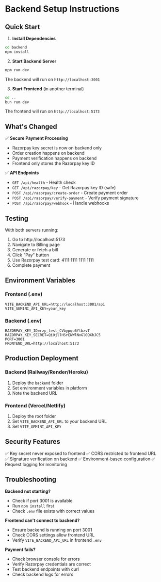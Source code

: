 # Backend Setup Instructions

## Quick Start

1. **Install Dependencies**
```bash
cd backend
npm install
```

2. **Start Backend Server**
```bash
npm run dev
```

The backend will run on `http://localhost:3001`

3. **Start Frontend** (in another terminal)
```bash
cd ..
bun run dev
```

The frontend will run on `http://localhost:5173`

## What's Changed

✅ **Secure Payment Processing**
- Razorpay key secret is now on backend only
- Order creation happens on backend
- Payment verification happens on backend
- Frontend only stores the Razorpay key ID

✅ **API Endpoints**
- `GET /api/health` - Health check
- `GET /api/razorpay/key` - Get Razorpay key ID (safe)
- `POST /api/razorpay/create-order` - Create payment order
- `POST /api/razorpay/verify-payment` - Verify payment signature
- `POST /api/razorpay/webhook` - Handle webhooks

## Testing

With both servers running:
1. Go to http://localhost:5173
2. Navigate to Billing page
3. Generate or fetch a bill
4. Click "Pay" button
5. Use Razorpay test card: 4111 1111 1111 1111
6. Complete payment

## Environment Variables

### Frontend (.env)
```env
VITE_BACKEND_API_URL=http://localhost:3001/api
VITE_GEMINI_API_KEY=your_key
```

### Backend (.env)
```env
RAZORPAY_KEY_ID=rzp_test_CVbypqu6YtbzvT
RAZORPAY_KEY_SECRET=Qi0jllHSrENWlNxGl0QXbJC5
PORT=3001
FRONTEND_URL=http://localhost:5173
```

## Production Deployment

### Backend (Railway/Render/Heroku)
1. Deploy the `backend` folder
2. Set environment variables in platform
3. Note the backend URL

### Frontend (Vercel/Netlify)
1. Deploy the root folder
2. Set `VITE_BACKEND_API_URL` to your backend URL
3. Set `VITE_GEMINI_API_KEY` 

## Security Features

✅ Key secret never exposed to frontend
✅ CORS restricted to frontend URL
✅ Signature verification on backend
✅ Environment-based configuration
✅ Request logging for monitoring

## Troubleshooting

**Backend not starting?**
- Check if port 3001 is available
- Run `npm install` first
- Check `.env` file exists with correct values

**Frontend can't connect to backend?**
- Ensure backend is running on port 3001
- Check CORS settings allow frontend URL
- Verify `VITE_BACKEND_API_URL` in frontend `.env`

**Payment fails?**
- Check browser console for errors
- Verify Razorpay credentials are correct
- Test backend endpoints with curl
- Check backend logs for errors
